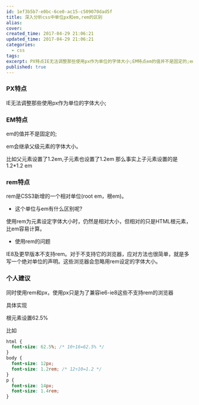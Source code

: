 ```yaml
---
id: 1ef3b5b7-e0bc-6ce0-ac15-c509070dad5f
title: 深入分析css中单位px和em,rem的区别
alias:
cover:
created_time: 2017-04-29 21:06:21
updated_time: 2017-04-29 21:06:21
categories:
  - css
tags:
excerpt: PX特点IE无法调整那些使用px作为单位的字体大小;EM特点em的值并不是固定的;em会继承父级元素的字体大小。比如父元素设置了1.2em,子元素也设置了1.2em 那么事实上子元素设置的是1.2*1.2 emrem特点rem是CSS3新增的一个相对单位(root em，根em)。这个单位与em有什
published: true
---
```


### PX特点

IE无法调整那些使用px作为单位的字体大小;

### EM特点

em的值并不是固定的;

em会继承父级元素的字体大小。

比如父元素设置了1.2em,子元素也设置了1.2em 那么事实上子元素设置的是1.2\*1.2 em

### rem特点

rem是CSS3新增的一个相对单位(root em，根em)。

<!-- more -->

- 这个单位与em有什么区别呢?

使用rem为元素设定字体大小时，仍然是相对大小，但相对的只是HTML根元素，比em容易计算。

- 使用rem的问题

IE8及更早版本不支持rem。对于不支持它的浏览器，应对方法也很简单，就是多写一个绝对单位的声明。这些浏览器会忽略用rem设定的字体大小。

### 个人建议

同时使用rem和px，使用px只是为了兼容ie6-ie8这些不支持rem的浏览器

具体实现

根元素设置62.5%

比如

```css
html {
  font-size: 62.5%; /* 10÷16=62.5% */
}
body {
  font-size: 12px;
  font-size: 1.2rem; /* 12÷10=1.2 */
}
p {
  font-size: 14px;
  font-size: 1.4rem;
}
```
